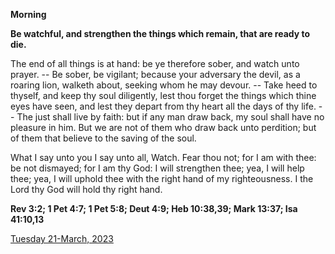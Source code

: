 **Morning**

**Be watchful, and strengthen the things which remain, that are ready to die.**
 
The end of all things is at hand: be ye therefore sober, and watch unto prayer. -- Be sober, be vigilant; because your adversary the devil, as a roaring lion, walketh about, seeking whom he may devour. -- Take heed to thyself, and keep thy soul diligently, lest thou forget the things which thine eyes have seen, and lest they depart from thy heart all the days of thy life. -- The just shall live by faith: but if any man draw back, my soul shall have no pleasure in him. But we are not of them who draw back unto perdition; but of them that believe to the saving of the soul.
 
What I say unto you I say unto all, Watch. Fear thou not; for I am with thee: be not dismayed; for I am thy God: I will strengthen thee; yea, I will help thee; yea, I will uphold thee with the right hand of my righteousness. I the Lord thy God will hold thy right hand.  

**Rev 3:2; 1 Pet 4:7; 1 Pet 5:8; Deut 4:9; Heb 10:38,39; Mark 13:37; Isa 41:10,13**

[Tuesday 21-March, 2023](https://t.me/daily_light)
